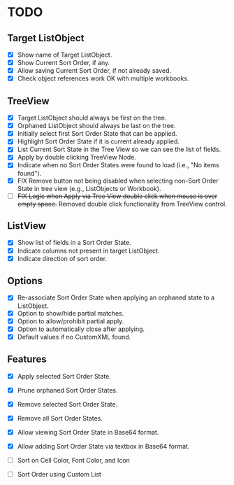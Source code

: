 # TODO
## Target ListObject
- [x] Show name of Target ListObject.
- [x] Show Current Sort Order, if any.
- [x] Allow saving Current Sort Order, if not already saved.
- [x] Check object references work OK with multiple workbooks.
## TreeView
- [x] Target ListObject should always be first on the tree.
- [x] Orphaned ListObject should always be last on the tree.
- [x] Initially select first Sort Order State that can be applied.
- [x] Highlight Sort Order State if it is current already applied.
- [x] List Current Sort State in the Tree View so we can see the list of fields.
- [x] Apply by double clicking TreeView Node. 
- [x] Indicate when no Sort Order States were found to load (i.e., "No items found").
- [x] FIX Remove button not being disabled when selecting non-Sort Order State in tree view (e.g., ListObjects or Workbook).
- [ ] ~~FIX Logic when Apply via Tree View double click when mouse is over empty space.~~ Removed double click functionality from TreeView control.
## ListView
- [x] Show list of fields in a Sort Order State.
- [x] Indicate columns not present in target ListObject.
- [x] Indicate direction of sort order.
## Options
- [x] Re-associate Sort Order State when applying an orphaned state to a ListObject.
- [x] Option to show/hide partial matches.
- [x] Option to allow/prohibit partial apply.
- [x] Option to automatically close after applying.
- [x] Default values if no CustomXML found.
## Features
- [x] Apply selected Sort Order State.
- [x] Prune orphaned Sort Order States.
- [x] Remove selected Sort Order State.
- [x] Remove all Sort Order States.
- [x] Allow viewing Sort Order State in Base64 format.
- [x] Allow adding Sort Order State via textbox in Base64 format.
- [ ] Sort on Cell Color, Font Color, and Icon
- [ ] Sort Order using Custom List

